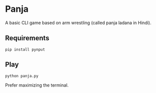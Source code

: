 # Panja

A basic CLI game based on arm wrestling (called panja ladana in Hindi).

## Requirements

```
pip install pynput
```

## Play

```
python panja.py
```

Prefer maximizing the terminal.
